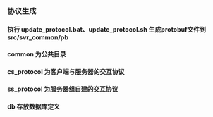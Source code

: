 ### 协议生成

#### 执行 update_protocol.bat、update_protocol.sh 生成protobuf文件到 src/svr_common/pb
#### common 为公共目录
#### cs_protocol 为客户端与服务器的交互协议
#### ss_protocol 为服务器组自建的交互协议
#### db 存放数据库定义 